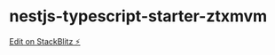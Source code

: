 # nestjs-typescript-starter-ztxmvm

[Edit on StackBlitz ⚡️](https://stackblitz.com/edit/nestjs-typescript-starter-ztxmvm)